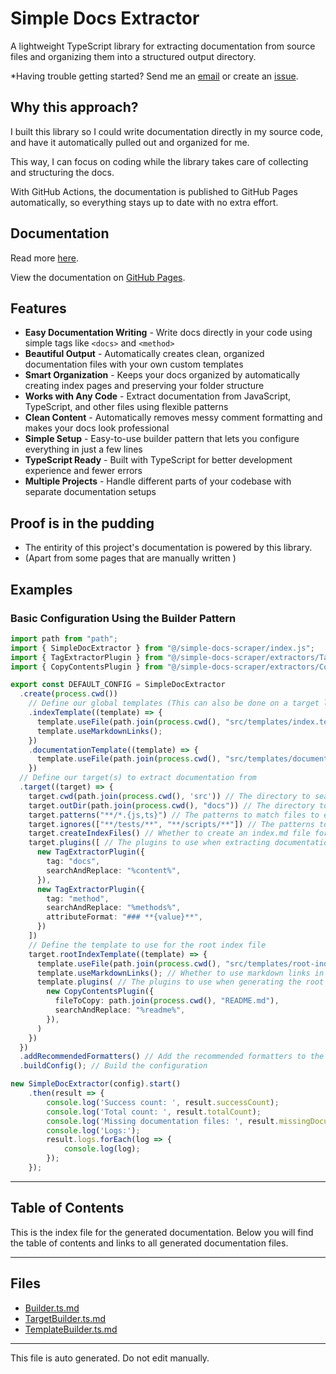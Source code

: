 # Simple Docs Extractor

A lightweight TypeScript library for extracting documentation from source files and organizing them into a structured output directory.

*Having trouble getting started? Send me an [email](mailto:ben.shepherd@gmx.com) or create an [issue](https://github.com/ben-shepherd/simple-docs-extractor/issues).

## Why this approach?

I built this library so I could write documentation directly in my source code, and have it automatically pulled out and organized for me.

This way, I can focus on coding while the library takes care of collecting and structuring the docs.

With GitHub Actions, the documentation is published to GitHub Pages automatically, so everything stays up to date with no extra effort.

## Documentation

Read more [here](docs/index.md).

View the documentation on [GitHub Pages](https://ben-shepherd.github.io/simple-docs-extractor/).

## Features

- **Easy Documentation Writing** - Write docs directly in your code using simple tags like `<docs>` and `<method>`
- **Beautiful Output** - Automatically creates clean, organized documentation files with your own custom templates
- **Smart Organization** - Keeps your docs organized by automatically creating index pages and preserving your folder structure
- **Works with Any Code** - Extract documentation from JavaScript, TypeScript, and other files using flexible patterns
- **Clean Content** - Automatically removes messy comment formatting and makes your docs look professional
- **Simple Setup** - Easy-to-use builder pattern that lets you configure everything in just a few lines
- **TypeScript Ready** - Built with TypeScript for better development experience and fewer errors
- **Multiple Projects** - Handle different parts of your codebase with separate documentation setups

## Proof is in the pudding

- The entirity of this project's documentation is powered by this library.
- (Apart from some pages that are manually written )

## Examples

### Basic Configuration Using the Builder Pattern

```typescript
import path from "path";
import { SimpleDocExtractor } from "@/simple-docs-scraper/index.js";
import { TagExtractorPlugin } from "@/simple-docs-scraper/extractors/TagExtractorPlugin.js";
import { CopyContentsPlugin } from "@/simple-docs-scraper/extractors/CopyContentsPlugin.js";

export const DEFAULT_CONFIG = SimpleDocExtractor
  .create(process.cwd())
    // Define our global templates (This can also be done on a target level)
    .indexTemplate((template) => {
      template.useFile(path.join(process.cwd(), "src/templates/index.template.md"));
      template.useMarkdownLinks();
    })
    .documentationTemplate((template) => {
      template.useFile(path.join(process.cwd(), "src/templates/documentation.template.md"));
    })
  // Define our target(s) to extract documentation from
  .target((target) => {
    target.cwd(path.join(process.cwd(), 'src')) // The directory to search for files to extract documentation from
    target.outDir(path.join(process.cwd(), "docs")) // The directory to output the generated documentation to
    target.patterns("**/*.{js,ts}") // The patterns to match files to extract documentation from
    target.ignores(["**/tests/**", "**/scripts/**"]) // The patterns to ignore when searching for files to extract documentation from
    target.createIndexFiles() // Whether to create an index.md file for this target
    target.plugins([ // The plugins to use when extracting documentation
      new TagExtractorPlugin({
        tag: "docs",
        searchAndReplace: "%content%",
      }),
      new TagExtractorPlugin({
        tag: "method",
        searchAndReplace: "%methods%",
        attributeFormat: "### **{value}**",
      })
    ])
    // Define the template to use for the root index file
    target.rootIndexTemplate((template) => {
      template.useFile(path.join(process.cwd(), "src/templates/root-index.template.md")); // The template to use for the root index file
      template.useMarkdownLinks(); // Whether to use markdown links in the root index file
      template.plugins( // The plugins to use when generating the root index file
        new CopyContentsPlugin({
          fileToCopy: path.join(process.cwd(), "README.md"),
          searchAndReplace: "%readme%",
        }),
      )
    })
  })
  .addRecommendedFormatters() // Add the recommended formatters to the configuration
  .buildConfig(); // Build the configuration

new SimpleDocExtractor(config).start()
    .then(result => {
        console.log('Success count: ', result.successCount);
        console.log('Total count: ', result.totalCount);
        console.log('Missing documentation files: ', result.missingDocumentationFiles);
        console.log('Logs:');
        result.logs.forEach(log => {
            console.log(log);
        });
    });
```

---

## Table of Contents

This is the index file for the generated documentation. Below you will find the table of contents and links to all generated documentation files.

---


## Files

- [Builder.ts.md](Builder.ts.md)
- [TargetBuilder.ts.md](TargetBuilder.ts.md)
- [TemplateBuilder.ts.md](TemplateBuilder.ts.md)



---

This file is auto generated. Do not edit manually.